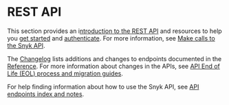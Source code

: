 # REST API

This section provides an i[ntroduction to the REST API](about-the-rest-api.md) and resources to help you [get started](getting-started-with-the-rest-api.md) and [authenticate](authentication-for-api/). For more information, see [Make calls to the Snyk API](../make-calls-to-the-snyk-api/).

The [Changelog](changelog.md) lists additions and changes to endpoints documented in the [Reference](../reference/). For more information about changes in the APIs, see [API End of Life (EOL) process and migration guides](../../api-end-of-life-eol-process-and-migration-guides/).

For help finding information about how to use the Snyk API, see [API endpoints index and notes](../api-endpoints-index-and-notes/).

